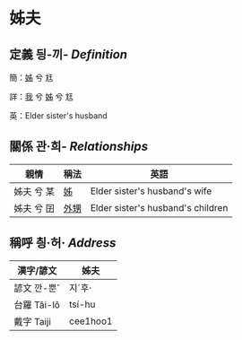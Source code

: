 # 姊夫
## 定義 딍-끼- _Definition_
簡：[姊](member5.md) 兮 尪

詳：[我](member1.md) 兮 [姊](member5.md) 兮 尪

英：Elder sister's husband

## 關係 관·희- _Relationships_

親情 | 稱法 | 英語
--- | --- | --- 
姊夫 兮 某 | [姊](member5.md) | Elder sister's husband's wife
姊夫 兮 囝 | [外甥](member25.md) | Elder sister's husband's children


## 稱呼 칑·허· _Address_

漢字/諺文 | 姊夫
--- | ---
諺文 깐-뿐ˆ | 지ˊ후·
台羅 Tâi-lô | tsí-hu
戴字 Taiji | cee1hoo1


